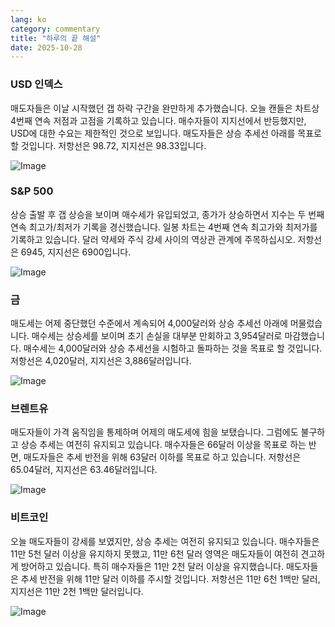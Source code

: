 ```yaml
---
lang: ko
category: commentary
title: "하루의 끝 해설"
date: 2025-10-28
---
```


### USD 인덱스

매도자들은 이날 시작했던 갭 하락 구간을 완만하게 추가했습니다. 오늘 캔들은 차트상 4번째 연속 저점과 고점을 기록하고 있습니다. 매수자들이 지지선에서 반등했지만, USD에 대한 수요는 제한적인 것으로 보입니다. 매도자들은 상승 추세선 아래를 목표로 할 것입니다. 저항선은 98.72, 지지선은 98.33입니다.

![Image](https://markleighedu.github.io/img/Oct-2025/28-Oct-2025/usdindex.jpg)

### S&P 500

상승 출발 후 갭 상승을 보이며 매수세가 유입되었고, 종가가 상승하면서 지수는 두 번째 연속 최고가/최저가 기록을 경신했습니다. 일봉 차트는 4번째 연속 최고가와 최저가를 기록하고 있습니다. 달러 약세와 주식 강세 사이의 역상관 관계에 주목하십시오. 저항선은 6945, 지지선은 6900입니다.

![Image](https://markleighedu.github.io/img/Oct-2025/28-Oct-2025/sp500.jpg)

### 금

매도세는 어제 중단했던 수준에서 계속되어 4,000달러와 상승 추세선 아래에 머물렀습니다. 매수세는 상승세를 보이며 초기 손실을 대부분 만회하고 3,954달러로 마감했습니다. 매수세는 4,000달러와 상승 추세선을 시험하고 돌파하는 것을 목표로 할 것입니다. 저항선은 4,020달러, 지지선은 3,886달러입니다.

![Image](https://markleighedu.github.io/img/Oct-2025/28-Oct-2025/gold.jpg)

### 브렌트유

매도자들이 가격 움직임을 통제하며 어제의 매도세에 힘을 보탰습니다. 그럼에도 불구하고 상승 추세는 여전히 유지되고 있습니다. 매수자들은 66달러 이상을 목표로 하는 반면, 매도자들은 추세 반전을 위해 63달러 이하를 목표로 하고 있습니다. 저항선은 65.04달러, 지지선은 63.46달러입니다.

![Image](https://markleighedu.github.io/img/Oct-2025/28-Oct-2025/brentoil.jpg)

### 비트코인

오늘 매도자들이 강세를 보였지만, 상승 추세는 여전히 유지되고 있습니다. 매수자들은 11만 5천 달러 이상을 유지하지 못했고, 11만 6천 달러 영역은 매도자들이 여전히 견고하게 방어하고 있습니다. 특히 매수자들은 11만 2천 달러 이상을 유지했습니다. 매도자들은 추세 반전을 위해 11만 달러 이하를 주시할 것입니다. 저항선은 11만 6천 1백만 달러, 지지선은 11만 2천 1백만 달러입니다.

![Image](https://markleighedu.github.io/img/Oct-2025/28-Oct-2025/bitcoin.jpg)

